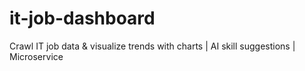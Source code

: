 # it-job-dashboard
Crawl IT job data &amp; visualize trends with charts | AI skill suggestions | Microservice
